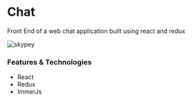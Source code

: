 <h1>Chat</h1>
<p>Front End of a web chat application built using react and redux</p>

![skypey](https://user-images.githubusercontent.com/46670083/80398052-fab3dd00-88ae-11ea-8d36-1b347e25a8d6.PNG)


<h3>Features & Technologies</h3>

<ul>
<li>
React
</li>
<li>
Redux
</li>
<li>
ImmerJs
</li>
</ul>
